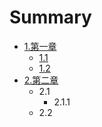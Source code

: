 # Summary

* [1.第一章](README.md)
   * [1.1](1.1.1.md)
   * [1.2](1.2.1.md)
* [2.第二章](chapter1.md)
   * 2.1
       * 2.1.1
   * 2.2

